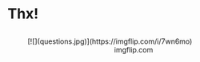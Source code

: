 # Thx!

##

<figure>
    [![](questions.jpg)](https://imgflip.com/i/7wn6mo)
    <figcaption align = "center" front="small">imgflip.com</figcaption>
</figure>
